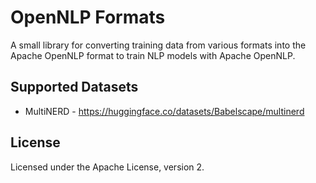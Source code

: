 # OpenNLP Formats

A small library for converting training data from various formats into the Apache OpenNLP format to train NLP models with Apache OpenNLP.

## Supported Datasets

* MultiNERD - https://huggingface.co/datasets/Babelscape/multinerd

## License

Licensed under the Apache License, version 2.